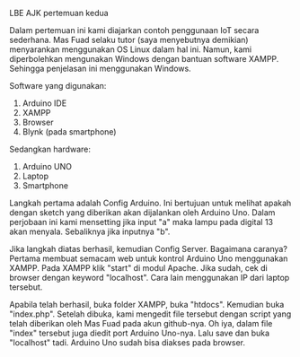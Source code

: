 LBE AJK pertemuan kedua

Dalam pertemuan ini kami diajarkan contoh penggunaan IoT secara sederhana. Mas Fuad selaku tutor (saya menyebutnya demikian) menyarankan menggunakan OS Linux dalam hal ini. Namun, kami diperbolehkan mengunakan Windows dengan bantuan software XAMPP. Sehingga penjelasan ini menggunakan Windows.

Software yang digunakan:
1. Arduino IDE
2. XAMPP
3. Browser
4. Blynk (pada smartphone)

Sedangkan hardware:
1. Arduino UNO
2. Laptop
3. Smartphone

Langkah pertama adalah Config Arduino. Ini bertujuan untuk melihat apakah dengan sketch yang diberikan akan dijalankan oleh Arduino Uno. Dalam perjobaan ini kami mensetting jika input "a" maka lampu pada digital 13 akan menyala. Sebaliknya jika inputnya "b".

Jika langkah diatas berhasil, kemudian Config Server. Bagaimana caranya? Pertama membuat semacam web untuk kontrol Arduino Uno menggunakan XAMPP. Pada XAMPP klik "start" di modul Apache. Jika sudah, cek di browser dengan keyword "localhost". Cara lain menggunakan IP dari laptop tersebut.

Apabila telah berhasil, buka folder XAMPP, buka "htdocs". Kemudian buka "index.php". Setelah dibuka, kami mengedit file tersebut dengan script yang telah diberikan oleh Mas Fuad pada akun github-nya. Oh iya, dalam file "index" tersebut juga diedit port Arduino Uno-nya. Lalu save dan buka "localhost" tadi. Arduino Uno sudah bisa diakses pada browser.

